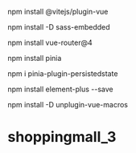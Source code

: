 npm install @vitejs/plugin-vue

npm install -D sass-embedded

npm install vue-router@4

npm install pinia

npm i pinia-plugin-persistedstate

npm install element-plus --save

npm install -D unplugin-vue-macros
# shoppingmall_3
